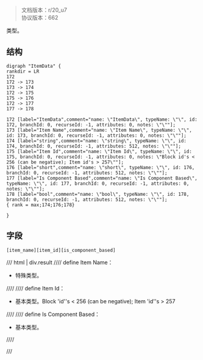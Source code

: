 # <!-- md:samp ItemData -->

> 文档版本：r/20_u7<br/>协议版本：662

<!-- md:samp ItemData -->类型。

## 结构

```viz
digraph "ItemData" {
rankdir = LR
172
172 -> 173
173 -> 174
172 -> 175
175 -> 176
172 -> 177
177 -> 178

172 [label="ItemData",comment="name: \"ItemData\", typeName: \"\", id: 172, branchId: 0, recurseId: -1, attributes: 0, notes: \"\""];
173 [label="Item Name",comment="name: \"Item Name\", typeName: \"\", id: 173, branchId: 0, recurseId: -1, attributes: 0, notes: \"\""];
174 [label="string",comment="name: \"string\", typeName: \"\", id: 174, branchId: 0, recurseId: -1, attributes: 512, notes: \"\""];
175 [label="Item Id",comment="name: \"Item Id\", typeName: \"\", id: 175, branchId: 0, recurseId: -1, attributes: 0, notes: \"Block id's < 256 (can be negative); Item id's > 257\""];
176 [label="short",comment="name: \"short\", typeName: \"\", id: 176, branchId: 0, recurseId: -1, attributes: 512, notes: \"\""];
177 [label="Is Component Based",comment="name: \"Is Component Based\", typeName: \"\", id: 177, branchId: 0, recurseId: -1, attributes: 0, notes: \"\""];
178 [label="bool",comment="name: \"bool\", typeName: \"\", id: 178, branchId: 0, recurseId: -1, attributes: 512, notes: \"\""];
{ rank = max;174;176;178}

}

```

## 字段

```title='ItemData'
[item_name][item_id][is_component_based]
```

/// html | div.result
//// define
Item Name：[<!-- md:samp string -->](../types/string.md)

- 特殊类型。


////
//// define
Item Id：<!-- md:samp short -->

- 基本类型。Block 'id''s < 256 (can be negative); Item 'id''s > 257


////
//// define
Is Component Based：<!-- md:samp bool -->

- 基本类型。


////

///

